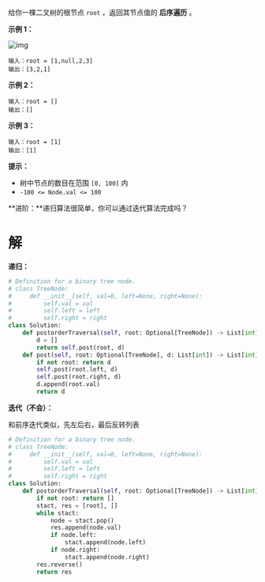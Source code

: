 给你一棵二叉树的根节点 `root` ，返回其节点值的 **后序遍历** 。

 

**示例 1：**

![img](https://assets.leetcode.com/uploads/2020/08/28/pre1.jpg)

```
输入：root = [1,null,2,3]
输出：[3,2,1]
```

**示例 2：**

```
输入：root = []
输出：[]
```

**示例 3：**

```
输入：root = [1]
输出：[1]
```

 

**提示：**

- 树中节点的数目在范围 `[0, 100]` 内
- `-100 <= Node.val <= 100`

 

**进阶：**递归算法很简单，你可以通过迭代算法完成吗？

# 解

**递归：**

```python
# Definition for a binary tree node.
# class TreeNode:
#     def __init__(self, val=0, left=None, right=None):
#         self.val = val
#         self.left = left
#         self.right = right
class Solution:
    def postorderTraversal(self, root: Optional[TreeNode]) -> List[int]:
        d = []
        return self.post(root, d)
    def post(self, root: Optional[TreeNode], d: List[int]) -> List[int]:
        if not root: return d
        self.post(root.left, d)
        self.post(root.right, d)
        d.append(root.val)
        return d
```

**迭代（不会）：**

和前序迭代类似，先左后右，最后反转列表

```python
# Definition for a binary tree node.
# class TreeNode:
#     def __init__(self, val=0, left=None, right=None):
#         self.val = val
#         self.left = left
#         self.right = right
class Solution:
    def postorderTraversal(self, root: Optional[TreeNode]) -> List[int]:
        if not root: return []
        stact, res = [root], []
        while stact:
            node = stact.pop()
            res.append(node.val)
            if node.left:
                stact.append(node.left)
            if node.right:
                stact.append(node.right)
        res.reverse()
        return res
            
```

